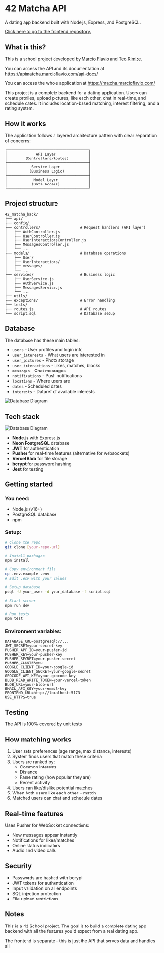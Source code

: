 # 42 Matcha API

A dating app backend built with Node.js, Express, and PostgreSQL.

[Click here to go to the frontend repository.](https://github.com/marcioflaviob/42_matcha_front)

## What is this?

This is a school project developed by [Marcio Flavio](https://www.linkedin.com/in/marcioflavio/) and [Teo Rimize](https://www.linkedin.com/in/t%C3%A9o-rimize-378b3222a/).

You can access the API and its documentation at https://apimatcha.marcioflavio.com/api-docs/

You can access the whole application at https://matcha.marcioflavio.com/

This project is a complete backend for a dating application. Users can create profiles, upload pictures, like each other, chat in real-time, and schedule dates. It includes location-based matching, interest filtering, and a rating system.

## How it works

The application follows a layered architecture pattern with clear separation of concerns:
```
┌─────────────────────────────────────┐
│             API Layer               │
│        (Controllers/Routes)         │
├─────────────────────────────────────┤
│           Service Layer             │
│          (Business Logic)           │
├─────────────────────────────────────┤
│            Model Layer              │
│           (Data Access)             │
└─────────────────────────────────────┘
```

## Project structure

```
42_matcha_back/
├── api/                          
├── config/                      
├── controllers/                  # Request handlers (API layer)
│   ├── AuthController.js       
│   ├── UserController.js        
│   ├── UserInteractionsController.js 
│   ├── MessagesController.js    
│   └── ...
├── models/                       # Database operations
│   ├── User/
│   ├── UserInteractions/
│   ├── Messages/
│   └── ...
├── services/                     # Business logic
│   ├── UserService.js
│   ├── AuthService.js
│   ├── MessagesService.js
│   └── ...
├── utils/
├── exceptions/                   # Error handling
├── tests/
├── routes.js                     # API routes
└── script.sql                    # Database setup
```

## Database

The database has these main tables:
- `users` - User profiles and login info
- `user_interests` - What users are interested in
- `user_pictures` - Photo storage
- `user_interactions` - Likes, matches, blocks
- `messages` - Chat messages
- `notifications` - Push notifications
- `locations` - Where users are
- `dates` - Scheduled dates
- `interests` - Dataref of available interests

![Database Diagram](https://i.ibb.co/JwfPF9SY/Untitled.png)

## Tech stack

![Database Diagram](https://i.ibb.co/9HT0Jprb/Blank-diagram.png)

- **Node.js** with Express.js
- **Neon PostgreSQL** database
- **JWT** for authentication
- **Pusher** for real-time features (alternative for websockets)
- **Vercel Blob** for file storage
- **bcrypt** for password hashing
- **Jest** for testing

## Getting started

### You need:
- Node.js (v16+)
- PostgreSQL database
- npm

### Setup:
```bash
# Clone the repo
git clone [your-repo-url]

# Install packages
npm install

# Copy environment file
cp .env.example .env
# Edit .env with your values

# Setup database
psql -U your_user -d your_database -f script.sql

# Start server
npm run dev

# Run tests
npm test
```

### Environment variables:
```
DATABASE_URL=postgresql://...
JWT_SECRET=your-secret-key
PUSHER_APP_ID=your-pusher-id
PUSHER_KEY=your-pusher-key
PUSHER_SECRET=your-pusher-secret
PUSHER_CLUSTER=eu
GOOGLE_CLIENT_ID=your-google-id
GOOGLE_CLIENT_SECRET=your-google-secret
GEOCODE_API_KEY=your-geocode-key
BLOB_READ_WRITE_TOKEN=your-vercel-token
BLOB_URL=your-blob-url
EMAIL_API_KEY=your-email-key
FRONTEND_URL=http://localhost:5173
USE_HTTPS=true
```

## Testing

The API is 100% covered by unit tests

## How matching works

1. User sets preferences (age range, max distance, interests)
2. System finds users that match these criteria
3. Users are ranked by:
   - Common interests
   - Distance
   - Fame rating (how popular they are)
   - Recent activity
4. Users can like/dislike potential matches
5. When both users like each other = match
6. Matched users can chat and schedule dates

## Real-time features

Uses Pusher for WebSocket connections:
- New messages appear instantly
- Notifications for likes/matches
- Online status indicators
- Audio and video calls

## Security

- Passwords are hashed with bcrypt
- JWT tokens for authentication
- Input validation on all endpoints
- SQL injection protection
- File upload restrictions

## Notes

This is a 42 School project. The goal is to build a complete dating app backend with all the features you'd expect from a real dating app.

The frontend is separate - this is just the API that serves data and handles all